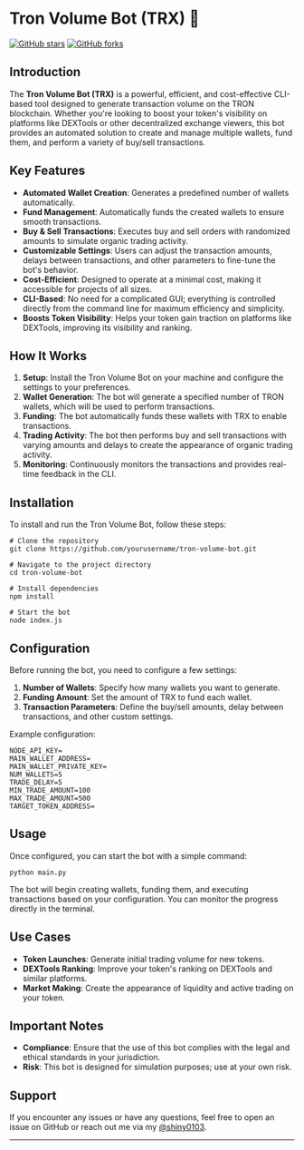 # Tron Volume Bot (TRX) 🚀

[![GitHub stars](https://img.shields.io/github/stars/cicere/tron-volume-bot)](https://github.com/0xTan1319/tron-volume-bot/stargazers)
[![GitHub forks](https://img.shields.io/github/forks/cicere/tron-volume-bot)](https://github.com/0xTan1319/tron-volume-bot/network)

## Introduction

The **Tron Volume Bot (TRX)** is a powerful, efficient, and cost-effective CLI-based tool designed to generate transaction volume on the TRON blockchain. Whether you're looking to boost your token's visibility on platforms like DEXTools or other decentralized exchange viewers, this bot provides an automated solution to create and manage multiple wallets, fund them, and perform a variety of buy/sell transactions.

## Key Features

- **Automated Wallet Creation**: Generates a predefined number of wallets automatically.
- **Fund Management**: Automatically funds the created wallets to ensure smooth transactions.
- **Buy & Sell Transactions**: Executes buy and sell orders with randomized amounts to simulate organic trading activity.
- **Customizable Settings**: Users can adjust the transaction amounts, delays between transactions, and other parameters to fine-tune the bot's behavior.
- **Cost-Efficient**: Designed to operate at a minimal cost, making it accessible for projects of all sizes.
- **CLI-Based**: No need for a complicated GUI; everything is controlled directly from the command line for maximum efficiency and simplicity.
- **Boosts Token Visibility**: Helps your token gain traction on platforms like DEXTools, improving its visibility and ranking.

## How It Works

1. **Setup**: Install the Tron Volume Bot on your machine and configure the settings to your preferences.
2. **Wallet Generation**: The bot will generate a specified number of TRON wallets, which will be used to perform transactions.
3. **Funding**: The bot automatically funds these wallets with TRX to enable transactions.
4. **Trading Activity**: The bot then performs buy and sell transactions with varying amounts and delays to create the appearance of organic trading activity.
5. **Monitoring**: Continuously monitors the transactions and provides real-time feedback in the CLI.

## Installation

To install and run the Tron Volume Bot, follow these steps:

```
# Clone the repository
git clone https://github.com/yourusername/tron-volume-bot.git

# Navigate to the project directory
cd tron-volume-bot

# Install dependencies
npm install

# Start the bot
node index.js
```

## Configuration

Before running the bot, you need to configure a few settings:

1. **Number of Wallets**: Specify how many wallets you want to generate.
2. **Funding Amount**: Set the amount of TRX to fund each wallet.
3. **Transaction Parameters**: Define the buy/sell amounts, delay between transactions, and other custom settings.

Example configuration:
```
NODE_API_KEY=
MAIN_WALLET_ADDRESS=
MAIN_WALLET_PRIVATE_KEY=
NUM_WALLETS=5
TRADE_DELAY=5
MIN_TRADE_AMOUNT=100
MAX_TRADE_AMOUNT=500
TARGET_TOKEN_ADDRESS=
```

## Usage

Once configured, you can start the bot with a simple command:
```
python main.py
```
The bot will begin creating wallets, funding them, and executing transactions based on your configuration. You can monitor the progress directly in the terminal.

## Use Cases

- **Token Launches**: Generate initial trading volume for new tokens.
- **DEXTools Ranking**: Improve your token's ranking on DEXTools and similar platforms.
- **Market Making**: Create the appearance of liquidity and active trading on your token.

## Important Notes

- **Compliance**: Ensure that the use of this bot complies with the legal and ethical standards in your jurisdiction.
- **Risk**: This bot is designed for simulation purposes; use at your own risk.


## Support

If you encounter any issues or have any questions, feel free to open an issue on GitHub or reach out me via my [@shiny0103](https://t.me/shiny0103).

---
